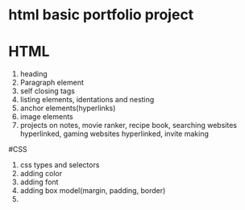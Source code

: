 # html basic portfolio project

# HTML
1. heading
2. Paragraph element
3. self closing tags
4. listing elements, identations and nesting
5. anchor elements(hyperlinks)
6. image elements
7. projects on notes, movie ranker, recipe book, searching websites hyperlinked, gaming websites hyperlinked, invite making

#CSS
1. css types and selectors
2. adding color
3. adding font
4. adding box model(margin, padding, border)
5. 
